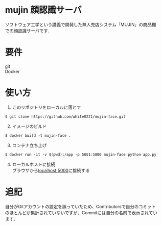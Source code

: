 # mujin 顔認識サーバ
ソフトウェア工学という講義で開発した無人売店システム「MUJIN」の商品棚での顔認識サーバです．

# 要件
git  
Docker  

# 使い方
1. このリポジトリをローカルに落とす  
``` .sourceCode .shell
$ git clone https://github.com/white0221/mujin-face.git
```  

2. イメージのビルド
``` .sourceCode .shell
$ docker build -t mujin-face .
```  

3. コンテナ立ち上げ  
``` .sourceCode .shell
$ docker run -it -v $(pwd):/app -p 5001:5000 mujin-face python app.py
```  

4. ローカルホストに接続  
ブラウザから[localhost:5000](http://localhost:5000)に接続する

# 追記
自分がGitアカウントの設定を誤っていたため、Contributorsで自分のコミットのほとんどが集計されていないですが、Commitには自分の名前で表示されています．

